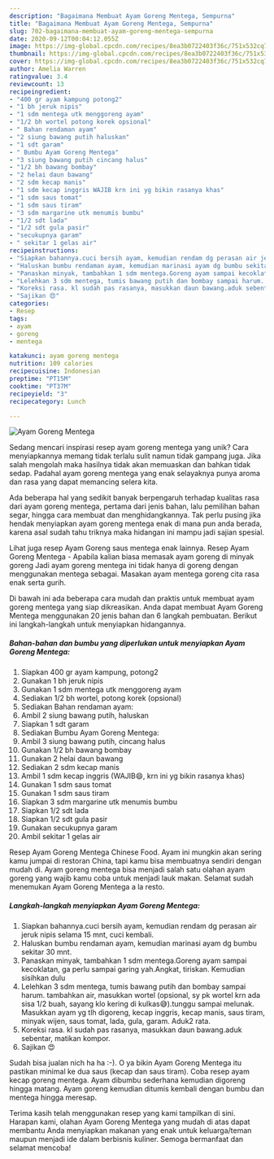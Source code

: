 ```yaml
---
description: "Bagaimana Membuat Ayam Goreng Mentega, Sempurna"
title: "Bagaimana Membuat Ayam Goreng Mentega, Sempurna"
slug: 702-bagaimana-membuat-ayam-goreng-mentega-sempurna
date: 2020-09-12T00:04:12.055Z
image: https://img-global.cpcdn.com/recipes/8ea3b0722403f36c/751x532cq70/ayam-goreng-mentega-foto-resep-utama.jpg
thumbnail: https://img-global.cpcdn.com/recipes/8ea3b0722403f36c/751x532cq70/ayam-goreng-mentega-foto-resep-utama.jpg
cover: https://img-global.cpcdn.com/recipes/8ea3b0722403f36c/751x532cq70/ayam-goreng-mentega-foto-resep-utama.jpg
author: Amelia Warren
ratingvalue: 3.4
reviewcount: 13
recipeingredient:
- "400 gr ayam kampung potong2"
- "1 bh jeruk nipis"
- "1 sdm mentega utk menggoreng ayam"
- "1/2 bh wortel potong korek opsional"
- " Bahan rendaman ayam"
- "2 siung bawang putih haluskan"
- "1 sdt garam"
- " Bumbu Ayam Goreng Mentega"
- "3 siung bawang putih cincang halus"
- "1/2 bh bawang bombay"
- "2 helai daun bawang"
- "2 sdm kecap manis"
- "1 sdm kecap inggris WAJIB krn ini yg bikin rasanya khas"
- "1 sdm saus tomat"
- "1 sdm saus tiram"
- "3 sdm margarine utk menumis bumbu"
- "1/2 sdt lada"
- "1/2 sdt gula pasir"
- "secukupnya garam"
- " sekitar 1 gelas air"
recipeinstructions:
- "Siapkan bahannya.cuci bersih ayam, kemudian rendam dg perasan air jeruk nipis selama 15 mnt, cuci kembali."
- "Haluskan bumbu rendaman ayam, kemudian marinasi ayam dg bumbu sekitar 30 mnt."
- "Panaskan minyak, tambahkan 1 sdm mentega.Goreng ayam sampai kecoklatan, ga perlu sampai garing yah.Angkat, tiriskan. Kemudian sisihkan dulu"
- "Lelehkan 3 sdm mentega, tumis bawang putih dan bombay sampai harum. tambahkan air, masukkan wortel (opsional, sy pk wortel krn ada sisa 1/2 buah, sayang klo kering di kulkas😅).tunggu sampai melunak. Masukkan ayam yg tlh digoreng, kecap inggris, kecap manis, saus tiram, minyak wijen, saus tomat, lada, gula, garam. Aduk2 rata."
- "Koreksi rasa. kl sudah pas rasanya, masukkan daun bawang.aduk sebentar, matikan kompor."
- "Sajikan 😍"
categories:
- Resep
tags:
- ayam
- goreng
- mentega

katakunci: ayam goreng mentega 
nutrition: 109 calories
recipecuisine: Indonesian
preptime: "PT15M"
cooktime: "PT37M"
recipeyield: "3"
recipecategory: Lunch

---
```



![Ayam Goreng Mentega](https://img-global.cpcdn.com/recipes/8ea3b0722403f36c/751x532cq70/ayam-goreng-mentega-foto-resep-utama.jpg)

Sedang mencari inspirasi resep ayam goreng mentega yang unik? Cara menyiapkannya memang tidak terlalu sulit namun tidak gampang juga. Jika salah mengolah maka hasilnya tidak akan memuaskan dan bahkan tidak sedap. Padahal ayam goreng mentega yang enak selayaknya punya aroma dan rasa yang dapat memancing selera kita.

Ada beberapa hal yang sedikit banyak berpengaruh terhadap kualitas rasa dari ayam goreng mentega, pertama dari jenis bahan, lalu pemilihan bahan segar, hingga cara membuat dan menghidangkannya. Tak perlu pusing jika hendak menyiapkan ayam goreng mentega enak di mana pun anda berada, karena asal sudah tahu triknya maka hidangan ini mampu jadi sajian spesial.

Lihat juga resep Ayam Goreng saus mentega enak lainnya. Resep Ayam Goreng Mentega - Apabila kalian biasa memasak ayam goreng di minyak goreng Jadi ayam goreng mentega ini tidak hanya di goreng dengan menggunakan mentega sebagai. Masakan ayam mentega goreng cita rasa enak serta gurih.


Di bawah ini ada beberapa cara mudah dan praktis untuk membuat ayam goreng mentega yang siap dikreasikan. Anda dapat membuat Ayam Goreng Mentega menggunakan 20 jenis bahan dan 6 langkah pembuatan. Berikut ini langkah-langkah untuk menyiapkan hidangannya.

<!--inarticleads1-->

##### Bahan-bahan dan bumbu yang diperlukan untuk menyiapkan Ayam Goreng Mentega:

1. Siapkan 400 gr ayam kampung, potong2
1. Gunakan 1 bh jeruk nipis
1. Gunakan 1 sdm mentega utk menggoreng ayam
1. Sediakan 1/2 bh wortel, potong korek (opsional)
1. Sediakan  Bahan rendaman ayam:
1. Ambil 2 siung bawang putih, haluskan
1. Siapkan 1 sdt garam
1. Sediakan  Bumbu Ayam Goreng Mentega:
1. Ambil 3 siung bawang putih, cincang halus
1. Gunakan 1/2 bh bawang bombay
1. Gunakan 2 helai daun bawang
1. Sediakan 2 sdm kecap manis
1. Ambil 1 sdm kecap inggris (WAJIB😄, krn ini yg bikin rasanya khas)
1. Gunakan 1 sdm saus tomat
1. Gunakan 1 sdm saus tiram
1. Siapkan 3 sdm margarine utk menumis bumbu
1. Siapkan 1/2 sdt lada
1. Siapkan 1/2 sdt gula pasir
1. Gunakan secukupnya garam
1. Ambil  sekitar 1 gelas air


Resep Ayam Goreng Mentega Chinese Food. Ayam ini mungkin akan sering kamu jumpai di restoran China, tapi kamu bisa membuatnya sendiri dengan mudah di. Ayam goreng mentega bisa menjadi salah satu olahan ayam goreng yang wajib kamu coba untuk menjadi lauk makan. Selamat sudah menemukan Ayam Goreng Mentega a la resto. 

<!--inarticleads2-->

##### Langkah-langkah menyiapkan Ayam Goreng Mentega:

1. Siapkan bahannya.cuci bersih ayam, kemudian rendam dg perasan air jeruk nipis selama 15 mnt, cuci kembali.
1. Haluskan bumbu rendaman ayam, kemudian marinasi ayam dg bumbu sekitar 30 mnt.
1. Panaskan minyak, tambahkan 1 sdm mentega.Goreng ayam sampai kecoklatan, ga perlu sampai garing yah.Angkat, tiriskan. Kemudian sisihkan dulu
1. Lelehkan 3 sdm mentega, tumis bawang putih dan bombay sampai harum. tambahkan air, masukkan wortel (opsional, sy pk wortel krn ada sisa 1/2 buah, sayang klo kering di kulkas😅).tunggu sampai melunak. Masukkan ayam yg tlh digoreng, kecap inggris, kecap manis, saus tiram, minyak wijen, saus tomat, lada, gula, garam. Aduk2 rata.
1. Koreksi rasa. kl sudah pas rasanya, masukkan daun bawang.aduk sebentar, matikan kompor.
1. Sajikan 😍


Sudah bisa jualan nich ha ha :-). O ya bikin Ayam Goreng Mentega itu pastikan minimal ke dua saus (kecap dan saus tiram). Coba resep ayam kecap goreng mentega. Ayam dibumbu sederhana kemudian digoreng hingga matang. Ayam goreng kemudian ditumis kembali dengan bumbu dan mentega hingga meresap. 

Terima kasih telah menggunakan resep yang kami tampilkan di sini. Harapan kami, olahan Ayam Goreng Mentega yang mudah di atas dapat membantu Anda menyiapkan makanan yang enak untuk keluarga/teman maupun menjadi ide dalam berbisnis kuliner. Semoga bermanfaat dan selamat mencoba!
